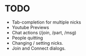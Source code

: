 TODO
====

*	Tab-completion for multiple nicks
*	Youtube Previews
*	Chat actions (/join, /part, /msg)
*	People quitting
*	Changing / setting nicks.
*	Join and Connect dialogs.
